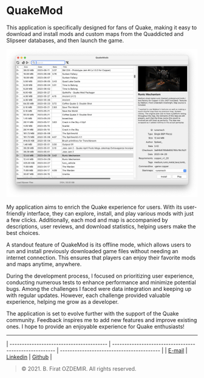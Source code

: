 # QuakeMod

This application is specifically designed for fans of Quake, making it easy to download and install mods and custom maps from the Quaddicted and Slipseer databases, and then launch the game.

![Preview](./assets/quakemod.png)

My application aims to enrich the Quake experience for users. With its user-friendly interface, they can explore, install, and play various mods with just a few clicks. Additionally, each mod and map is accompanied by descriptions, user reviews, and download statistics, helping users make the best choices.

A standout feature of QuakeMod is its offline mode, which allows users to run and install previously downloaded game files without needing an internet connection. This ensures that players can enjoy their favorite mods and maps anytime, anywhere.

During the development process, I focused on prioritizing user experience, conducting numerous tests to enhance performance and minimize potential bugs. Among the challenges I faced were data integration and keeping up with regular updates. However, each challenge provided valuable experience, helping me grow as a developer.

The application is set to evolve further with the support of the Quake community. Feedback inspires me to add new features and improve existing ones. I hope to provide an enjoyable experience for Quake enthusiasts!

---

| ---------------------------------------- | ------------------------------------------------------ | ----------------------------------------- |
| [E-mail](mail:b.firat.ozdemir@gmail.com) | [Linkedin](https://www.linkedin.com/in/bfiratozdemir/) | [Github](https://github.com/JackCampbell) |


> © 2021. B. Firat OZDEMIR. All rights reserved.

